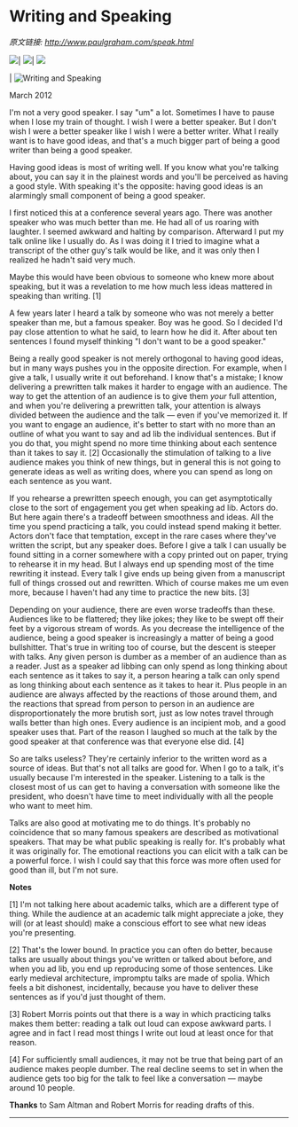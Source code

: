 # Writing and Speaking

_原文链接: <http://www.paulgraham.com/speak.html>_

![](https://s.turbifycdn.com/aah/paulgraham/essays-5.gif)| ![](https://sep.turbifycdn.com/ca/Img/trans_1x1.gif)| [![](https://s.turbifycdn.com/aah/paulgraham/essays-6.gif)](index.html)  
  
| ![Writing and Speaking](https://s.turbifycdn.com/aah/paulgraham/writing-and-speaking-2.gif)  
  
March 2012  
  
I'm not a very good speaker. I say "um" a lot. Sometimes I have to pause when I lose my train of thought. I wish I were a better speaker. But I don't wish I were a better speaker like I wish I were a better writer. What I really want is to have good ideas, and that's a much bigger part of being a good writer than being a good speaker.  
  
Having good ideas is most of writing well. If you know what you're talking about, you can say it in the plainest words and you'll be perceived as having a good style. With speaking it's the opposite: having good ideas is an alarmingly small component of being a good speaker.  
  
I first noticed this at a conference several years ago. There was another speaker who was much better than me. He had all of us roaring with laughter. I seemed awkward and halting by comparison. Afterward I put my talk online like I usually do. As I was doing it I tried to imagine what a transcript of the other guy's talk would be like, and it was only then I realized he hadn't said very much.  
  
Maybe this would have been obvious to someone who knew more about speaking, but it was a revelation to me how much less ideas mattered in speaking than writing. [1]  
  
A few years later I heard a talk by someone who was not merely a better speaker than me, but a famous speaker. Boy was he good. So I decided I'd pay close attention to what he said, to learn how he did it. After about ten sentences I found myself thinking "I don't want to be a good speaker."  
  
Being a really good speaker is not merely orthogonal to having good ideas, but in many ways pushes you in the opposite direction. For example, when I give a talk, I usually write it out beforehand. I know that's a mistake; I know delivering a prewritten talk makes it harder to engage with an audience. The way to get the attention of an audience is to give them _your_ full attention, and when you're delivering a prewritten talk, your attention is always divided between the audience and the talk — even if you've memorized it. If you want to engage an audience, it's better to start with no more than an outline of what you want to say and ad lib the individual sentences. But if you do that, you might spend no more time thinking about each sentence than it takes to say it. [2] Occasionally the stimulation of talking to a live audience makes you think of new things, but in general this is not going to generate ideas as well as writing does, where you can spend as long on each sentence as you want.  
  
If you rehearse a prewritten speech enough, you can get asymptotically close to the sort of engagement you get when speaking ad lib. Actors do. But here again there's a tradeoff between smoothness and ideas. All the time you spend practicing a talk, you could instead spend making it better. Actors don't face that temptation, except in the rare cases where they've written the script, but any speaker does. Before I give a talk I can usually be found sitting in a corner somewhere with a copy printed out on paper, trying to rehearse it in my head. But I always end up spending most of the time rewriting it instead. Every talk I give ends up being given from a manuscript full of things crossed out and rewritten. Which of course makes me um even more, because I haven't had any time to practice the new bits. [3]  
  
Depending on your audience, there are even worse tradeoffs than these. Audiences like to be flattered; they like jokes; they like to be swept off their feet by a vigorous stream of words. As you decrease the intelligence of the audience, being a good speaker is increasingly a matter of being a good bullshitter. That's true in writing too of course, but the descent is steeper with talks. Any given person is dumber as a member of an audience than as a reader. Just as a speaker ad libbing can only spend as long thinking about each sentence as it takes to say it, a person hearing a talk can only spend as long thinking about each sentence as it takes to hear it. Plus people in an audience are always affected by the reactions of those around them, and the reactions that spread from person to person in an audience are disproportionately the more brutish sort, just as low notes travel through walls better than high ones. Every audience is an incipient mob, and a good speaker uses that. Part of the reason I laughed so much at the talk by the good speaker at that conference was that everyone else did. [4]  
  
So are talks useless? They're certainly inferior to the written word as a source of ideas. But that's not all talks are good for. When I go to a talk, it's usually because I'm interested in the speaker. Listening to a talk is the closest most of us can get to having a conversation with someone like the president, who doesn't have time to meet individually with all the people who want to meet him.  
  
Talks are also good at motivating me to do things. It's probably no coincidence that so many famous speakers are described as motivational speakers. That may be what public speaking is really for. It's probably what it was originally for. The emotional reactions you can elicit with a talk can be a powerful force. I wish I could say that this force was more often used for good than ill, but I'm not sure.  
  
  
  
  
  
  
  
**Notes**  
  
[1] I'm not talking here about academic talks, which are a different type of thing. While the audience at an academic talk might appreciate a joke, they will (or at least should) make a conscious effort to see what new ideas you're presenting.  
  
[2] That's the lower bound. In practice you can often do better, because talks are usually about things you've written or talked about before, and when you ad lib, you end up reproducing some of those sentences. Like early medieval architecture, impromptu talks are made of spolia. Which feels a bit dishonest, incidentally, because you have to deliver these sentences as if you'd just thought of them.  
  
[3] Robert Morris points out that there is a way in which practicing talks makes them better: reading a talk out loud can expose awkward parts. I agree and in fact I read most things I write out loud at least once for that reason.  
  
[4] For sufficiently small audiences, it may not be true that being part of an audience makes people dumber. The real decline seems to set in when the audience gets too big for the talk to feel like a conversation — maybe around 10 people.  
  
**Thanks** to Sam Altman and Robert Morris for reading drafts of this.  
  
  
---

